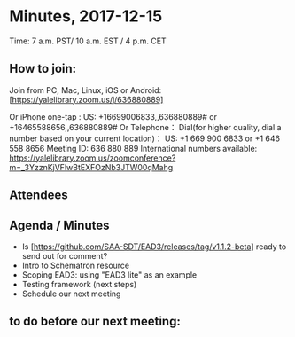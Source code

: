 # Minutes, 2017-12-15
Time: 7 a.m. PST/ 10 a.m. EST / 4 p.m. CET

## How to join: 
Join from PC, Mac, Linux, iOS or Android: [https://yalelibrary.zoom.us/j/636880889]
 
Or iPhone one-tap :
    US: +16699006833,,636880889#  or +16465588656,,636880889#
Or Telephone：
    Dial(for higher quality, dial a number based on your current location)：
        US: +1 669 900 6833  or +1 646 558 8656
    Meeting ID: 636 880 889
    International numbers available: https://yalelibrary.zoom.us/zoomconference?m=_3YzznKjVFlwBtEXFOzNb3JTW00qMahg

## Attendees

## Agenda / Minutes
- Is [https://github.com/SAA-SDT/EAD3/releases/tag/v1.1.2-beta] ready to send out for comment?
- Intro to Schematron resource
- Scoping EAD3: using "EAD3 lite" as an example
- Testing framework (next steps)
- Schedule our next meeting    

## to do before our next meeting: